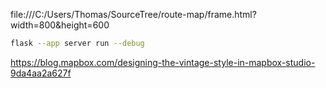file:///C:/Users/Thomas/SourceTree/route-map/frame.html?width=800&height=600


```sh
flask --app server run --debug
```


https://blog.mapbox.com/designing-the-vintage-style-in-mapbox-studio-9da4aa2a627f
